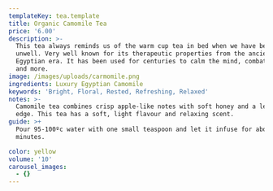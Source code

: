 ```yaml
---
templateKey: tea.template
title: Organic Camomile Tea
price: '6.00'
description: >-
  This tea always reminds us of the warm cup tea in bed when we have been
  unwell. Very well known for its therapeutic properties from the ancient
  Egyptian era. It has been used for centuries to calm the mind, combat insomnia
  and more.
image: /images/uploads/carmomile.png
ingredients: Luxury Egyptian Camomile
keywords: 'Bright, Floral, Rested, Refreshing, Relaxed'
notes: >-
  Camomile tea combines crisp apple-like notes with soft honey and a lemony
  edge. This tea has a soft, light flavour and relaxing scent.
guide: >+
  Pour 95-100ºc water with one small teaspoon and let it infuse for about 4-6
  minutes.

color: yellow
volume: '10'
carousel_images:
  - {}
---
```


